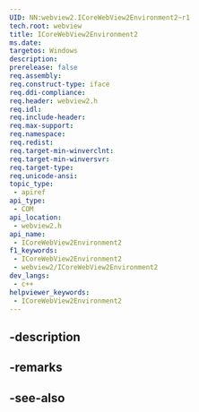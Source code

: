 ```yaml
---
UID: NN:webview2.ICoreWebView2Environment2~r1
tech.root: webview
title: ICoreWebView2Environment2
ms.date: 
targetos: Windows
description: 
prerelease: false
req.assembly: 
req.construct-type: iface
req.ddi-compliance: 
req.header: webview2.h
req.idl: 
req.include-header: 
req.max-support: 
req.namespace: 
req.redist: 
req.target-min-winverclnt: 
req.target-min-winversvr: 
req.target-type: 
req.unicode-ansi: 
topic_type:
 - apiref
api_type:
 - COM
api_location:
 - webview2.h
api_name:
 - ICoreWebView2Environment2
f1_keywords:
 - ICoreWebView2Environment2
 - webview2/ICoreWebView2Environment2
dev_langs:
 - c++
helpviewer_keywords:
 - ICoreWebView2Environment2
---
```


## -description

## -remarks

## -see-also

